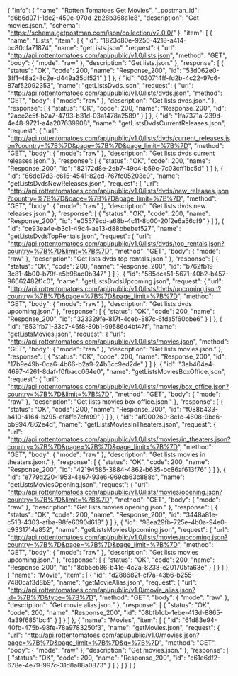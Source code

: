 {
  "info": {
    "name": "Rotten Tomatoes Get Movies",
    "_postman_id": "d6b6d071-1de2-450c-970d-2b28b368a1e8",
    "description": "Get movies.json.",
    "schema": "https://schema.getpostman.com/json/collection/v2.0.0/"
  },
  "item": [
    {
      "name": "Lists",
      "item": [
        {
          "id": "1823d80e-9256-4218-a414-bc80cfa71874",
          "name": "getLists.json",
          "request": {
            "url": "http://api.rottentomatoes.com/api/public/v1.0/lists.json",
            "method": "GET",
            "body": {
              "mode": "raw"
            },
            "description": "Get lists.json."
          },
          "response": [
            {
              "status": "OK",
              "code": 200,
              "name": "Response_200",
              "id": "53d062e0-3ff1-48a2-8c2e-d449a35df521"
            }
          ]
        },
        {
          "id": "030714ff-fd2b-4c22-97c6-87af52092353",
          "name": "getListsDvds.json",
          "request": {
            "url": "http://api.rottentomatoes.com/api/public/v1.0/lists/dvds.json",
            "method": "GET",
            "body": {
              "mode": "raw"
            },
            "description": "Get lists dvds.json."
          },
          "response": [
            {
              "status": "OK",
              "code": 200,
              "name": "Response_200",
              "id": "2ace2c5f-b2a7-4793-b31d-03a1478a2589"
            }
          ]
        },
        {
          "id": "1fa7371a-239d-4e48-9721-a4a207639908",
          "name": "getListsDvdsCurrentReleases.json",
          "request": {
            "url": "http://api.rottentomatoes.com/api/public/v1.0/lists/dvds/current_releases.json?country=%7B%7D&page=%7B%7D&page_limit=%7B%7D",
            "method": "GET",
            "body": {
              "mode": "raw"
            },
            "description": "Get lists dvds current releases.json."
          },
          "response": [
            {
              "status": "OK",
              "code": 200,
              "name": "Response_200",
              "id": "82172d8e-2eb7-49c4-b59c-7c03cff1bc5d"
            }
          ]
        },
        {
          "id": "66de17d3-c615-4541-82ed-767fc05203e0",
          "name": "getListsDvdsNewReleases.json",
          "request": {
            "url": "http://api.rottentomatoes.com/api/public/v1.0/lists/dvds/new_releases.json?country=%7B%7D&page=%7B%7D&page_limit=%7B%7D",
            "method": "GET",
            "body": {
              "mode": "raw"
            },
            "description": "Get lists dvds new releases.json."
          },
          "response": [
            {
              "status": "OK",
              "code": 200,
              "name": "Response_200",
              "id": "e05579cd-a68b-4c11-8b00-20f2e6a56cf9"
            }
          ]
        },
        {
          "id": "ce93ea4e-b3c1-49c4-ae13-d88bbebef527",
          "name": "getListsDvdsTopRentals.json",
          "request": {
            "url": "http://api.rottentomatoes.com/api/public/v1.0/lists/dvds/top_rentals.json?country=%7B%7D&limit=%7B%7D",
            "method": "GET",
            "body": {
              "mode": "raw"
            },
            "description": "Get lists dvds top rentals.json."
          },
          "response": [
            {
              "status": "OK",
              "code": 200,
              "name": "Response_200",
              "id": "b762fb19-3c81-4b00-b79f-e5b98ad0b347"
            }
          ]
        },
        {
          "id": "585dca51-5671-40b2-b457-96662482f1c0",
          "name": "getListsDvdsUpcoming.json",
          "request": {
            "url": "http://api.rottentomatoes.com/api/public/v1.0/lists/dvds/upcoming.json?country=%7B%7D&page=%7B%7D&page_limit=%7B%7D",
            "method": "GET",
            "body": {
              "mode": "raw"
            },
            "description": "Get lists dvds upcoming.json."
          },
          "response": [
            {
              "status": "OK",
              "code": 200,
              "name": "Response_200",
              "id": "323329fe-817f-4ceb-887c-6fda5f60bbe6"
            }
          ]
        },
        {
          "id": "8531fb71-33c7-46f8-80b1-99586d4bf47f",
          "name": "getListsMovies.json",
          "request": {
            "url": "http://api.rottentomatoes.com/api/public/v1.0/lists/movies.json",
            "method": "GET",
            "body": {
              "mode": "raw"
            },
            "description": "Get lists movies.json."
          },
          "response": [
            {
              "status": "OK",
              "code": 200,
              "name": "Response_200",
              "id": "17b9e49b-0ca6-4b66-b2a9-24b3cc9ed2de"
            }
          ]
        },
        {
          "id": "3eb464e4-4697-4261-8daf-f0fbacc064e0",
          "name": "getListsMoviesBoxOffice.json",
          "request": {
            "url": "http://api.rottentomatoes.com/api/public/v1.0/lists/movies/box_office.json?country=%7B%7D&limit=%7B%7D",
            "method": "GET",
            "body": {
              "mode": "raw"
            },
            "description": "Get lists movies box office.json."
          },
          "response": [
            {
              "status": "OK",
              "code": 200,
              "name": "Response_200",
              "id": "f088b433-a410-4164-b295-ef8ffb7cfa99"
            }
          ]
        },
        {
          "id": "af900260-8e1c-4608-9bc6-bb9947862e4d",
          "name": "getListsMoviesInTheaters.json",
          "request": {
            "url": "http://api.rottentomatoes.com/api/public/v1.0/lists/movies/in_theaters.json?country=%7B%7D&page=%7B%7D&page_limit=%7B%7D",
            "method": "GET",
            "body": {
              "mode": "raw"
            },
            "description": "Get lists movies in theaters.json."
          },
          "response": [
            {
              "status": "OK",
              "code": 200,
              "name": "Response_200",
              "id": "42194585-3884-4862-b635-bc86af613f76"
            }
          ]
        },
        {
          "id": "e779d220-1953-4e67-93e6-969cb63c888c",
          "name": "getListsMoviesOpening.json",
          "request": {
            "url": "http://api.rottentomatoes.com/api/public/v1.0/lists/movies/opening.json?country=%7B%7D&limit=%7B%7D",
            "method": "GET",
            "body": {
              "mode": "raw"
            },
            "description": "Get lists movies opening.json."
          },
          "response": [
            {
              "status": "OK",
              "code": 200,
              "name": "Response_200",
              "id": "3448a81e-c513-4303-afba-98fe6090d618"
            }
          ]
        },
        {
          "id": "98ea29fb-725e-4b0a-94e0-c9331714a852",
          "name": "getListsMoviesUpcoming.json",
          "request": {
            "url": "http://api.rottentomatoes.com/api/public/v1.0/lists/movies/upcoming.json?country=%7B%7D&page=%7B%7D&page_limit=%7B%7D",
            "method": "GET",
            "body": {
              "mode": "raw"
            },
            "description": "Get lists movies upcoming.json."
          },
          "response": [
            {
              "status": "OK",
              "code": 200,
              "name": "Response_200",
              "id": "8db5eb86-b41e-4c2a-8238-e201705fa63e"
            }
          ]
        }
      ]
    },
    {
      "name": "Movie",
      "item": [
        {
          "id": "d288682f-cf7a-43b6-b255-7480caf3d8b9",
          "name": "getMovieAlias.json",
          "request": {
            "url": "http://api.rottentomatoes.com/api/public/v1.0/movie_alias.json?id=%7B%7D&type=%7B%7D",
            "method": "GET",
            "body": {
              "mode": "raw"
            },
            "description": "Get movie alias.json."
          },
          "response": [
            {
              "status": "OK",
              "code": 200,
              "name": "Response_200",
              "id": "08bfb1db-1ebe-413d-8865-4a39f6851bc4"
            }
          ]
        }
      ]
    },
    {
      "name": "Movies",
      "item": [
        {
          "id": "61d83e94-40fb-475b-98fe-78a9783250f3",
          "name": "getMovies.json",
          "request": {
            "url": "http://api.rottentomatoes.com/api/public/v1.0/movies.json?page=%7B%7D&page_limit=%7B%7D&q=%7B%7D",
            "method": "GET",
            "body": {
              "mode": "raw"
            },
            "description": "Get movies.json."
          },
          "response": [
            {
              "status": "OK",
              "code": 200,
              "name": "Response_200",
              "id": "c61e6df2-678e-4e79-997c-31d8a88a0873"
            }
          ]
        }
      ]
    }
  ]
}